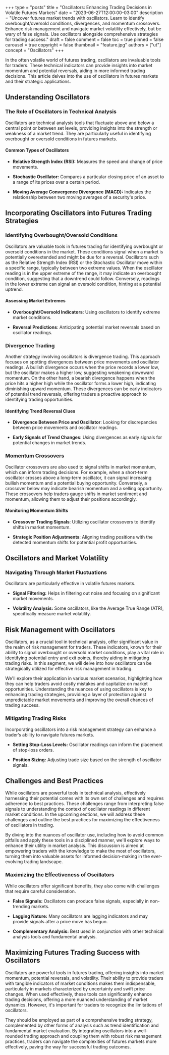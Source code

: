 +++
type = "posts"
title = "Oscillators: Enhancing Trading Decisions in Volatile Futures Markets"
date = "2023-06-27T12:00:00-03:00"
description = "Uncover futures market trends with oscillators. Learn to identify overbought/oversold conditions, divergences, and momentum crossovers. Enhance risk management and navigate market volatility effectively, but be wary of false signals. Use oscillators alongside comprehensive strategies for trading success." 
draft = false
comment = false
toc = true
pinned = false
carousel = true
copyright = false
thumbnail = "feature.jpg"
authors = ["ut"]
concept = "Oscillators"
+++

In the often volatile world of futures trading, oscillators are
invaluable tools for traders. These technical indicators can provide
insights into market momentum and potential reversals, aiding in more
informed trading decisions. This article delves into the use of
oscillators in futures markets and their strategic applications.

## Understanding Oscillators

### The Role of Oscillators in Technical Analysis

Oscillators are technical analysis tools that fluctuate above and below
a central point or between set levels, providing insights into the
strength or weakness of a market trend. They are particularly useful in
identifying overbought or oversold conditions in futures markets.

#### Common Types of Oscillators

-   **Relative Strength Index (RSI):** Measures the speed and change of
    price movements.

-   **Stochastic Oscillator:** Compares a particular closing price of an
    asset to a range of its prices over a certain period.

-   **Moving Average Convergence Divergence (MACD):** Indicates the
    relationship between two moving averages of a security's price.

## Incorporating Oscillators into Futures Trading Strategies

### Identifying Overbought/Oversold Conditions

Oscillators are valuable tools in futures trading for identifying
overbought or oversold conditions in the market. These conditions signal
when a market is potentially overextended and might be due for a
reversal. Oscillators such as the Relative Strength Index (RSI) or the
Stochastic Oscillator move within a specific range, typically between
two extreme values. When the oscillator reading is in the upper extreme
of the range, it may indicate an overbought condition, suggesting that a
downtrend could follow. Conversely, readings in the lower extreme can
signal an oversold condition, hinting at a potential uptrend.

#### Assessing Market Extremes

-   **Overbought/Oversold Indicators**: Using oscillators to identify
    extreme market conditions.

-   **Reversal Predictions**: Anticipating potential market reversals
    based on oscillator readings.

### Divergence Trading

Another strategy involving oscillators is divergence trading. This
approach focuses on spotting divergences between price movements and
oscillator readings. A bullish divergence occurs when the price records
a lower low, but the oscillator makes a higher low, suggesting weakening
downward momentum. On the other hand, a bearish divergence happens when
the price hits a higher high while the oscillator forms a lower high,
indicating diminishing upward momentum. These divergences can be early
indicators of potential trend reversals, offering traders a proactive
approach to identifying trading opportunities.

#### Identifying Trend Reversal Clues

-   **Divergence Between Price and Oscillator**: Looking for
    discrepancies between price movements and oscillator readings.

-   **Early Signals of Trend Changes**: Using divergences as early
    signals for potential changes in market trends.

### Momentum Crossovers

Oscillator crossovers are also used to signal shifts in market momentum,
which can inform trading decisions. For example, when a short-term
oscillator crosses above a long-term oscillator, it can signal
increasing bullish momentum and a potential buying opportunity.
Conversely, a crossover below may indicate bearish momentum and a
selling opportunity. These crossovers help traders gauge shifts in
market sentiment and momentum, allowing them to adjust their positions
accordingly.

#### Monitoring Momentum Shifts

-   **Crossover Trading Signals**: Utilizing oscillator crossovers to
    identify shifts in market momentum.

-   **Strategic Position Adjustments**: Aligning trading positions with
    the detected momentum shifts for potential profit opportunities.

## Oscillators and Market Volatility

### Navigating Through Market Fluctuations

Oscillators are particularly effective in volatile futures markets.

-   **Signal Filtering:** Helps in filtering out noise and focusing on
    significant market movements.

-   **Volatility Analysis:** Some oscillators, like the Average True
    Range (ATR), specifically measure market volatility.

## Risk Management with Oscillators

Oscillators, as a crucial tool in technical analysis, offer significant
value in the realm of risk management for traders. These indicators,
known for their ability to signal overbought or oversold market
conditions, play a vital role in identifying potential entry and exit
points, thereby aiding in mitigating trading risks. In this segment, we
will delve into how oscillators can be strategically utilized for
effective risk management in trading.

We'll explore their application in various market scenarios,
highlighting how they can help traders avoid costly mistakes and
capitalize on market opportunities. Understanding the nuances of using
oscillators is key to enhancing trading strategies, providing a layer of
protection against unpredictable market movements and improving the
overall chances of trading success.

### Mitigating Trading Risks

Incorporating oscillators into a risk management strategy can enhance a
trader’s ability to navigate futures markets.

-   **Setting Stop-Loss Levels:** Oscillator readings can inform the
    placement of stop-loss orders.

-   **Position Sizing:** Adjusting trade size based on the strength of
    oscillator signals.

## Challenges and Best Practices

While oscillators are powerful tools in technical analysis, effectively
harnessing their potential comes with its own set of challenges and
requires adherence to best practices. These challenges range from
interpreting false signals to understanding the context of oscillator
readings in different market conditions. In the upcoming sections, we
will address these challenges and outline the best practices for
maximizing the effectiveness of oscillators in trading.

By diving into the nuances of oscillator use, including how to avoid
common pitfalls and apply these tools in a disciplined manner, we'll
explore ways to enhance their utility in market analysis. This
discussion is aimed at empowering traders with the knowledge to make the
most of oscillators, turning them into valuable assets for informed
decision-making in the ever-evolving trading landscape.

### Maximizing the Effectiveness of Oscillators

While oscillators offer significant benefits, they also come with
challenges that require careful consideration.

-   **False Signals:** Oscillators can produce false signals, especially
    in non-trending markets.

-   **Lagging Nature:** Many oscillators are lagging indicators and may
    provide signals after a price move has begun.

-   **Complementary Analysis:** Best used in conjunction with other
    technical analysis tools and fundamental analysis.

## Maximizing Futures Trading Success with Oscillators

Oscillators are powerful tools in futures trading, offering insights
into market momentum, potential reversals, and volatility. Their ability
to provide traders with tangible indicators of market conditions makes
them indispensable, particularly in markets characterized by uncertainty
and swift price changes. When used effectively, these tools can
significantly enhance trading decisions, offering a more nuanced
understanding of market dynamics. However, it's important for traders to
recognize the limitations of oscillators.

They should be employed as part of a comprehensive trading strategy,
complemented by other forms of analysis such as trend identification and
fundamental market evaluation. By integrating oscillators into a
well-rounded trading approach and coupling them with robust risk
management practices, traders can navigate the complexities of futures
markets more effectively, paving the way for successful trading
outcomes.

